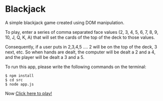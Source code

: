 # Blackjack

A simple blackjack game created using DOM manipulation. 

To play, enter a series of comma separated face values (2, 3, 4, 5, 6, 7, 8, 9, 10, J, Q, K, A) that will set the cards of the top of the deck to those values.

Consequently, if a user puts in 2,3,4,5 …. 2 will be on the top of the deck, 3 next, etc.
So when hands are dealt, the computer will be dealt a 2 and a 4, and the player will be dealt a 3 and a 5. 

To run this app, please write the following commands on the terminal: 

```
$ npm install 
$ cd src 
$ node app.js 
``` 
Now [Click here to play!](http://localhost:3000/)
